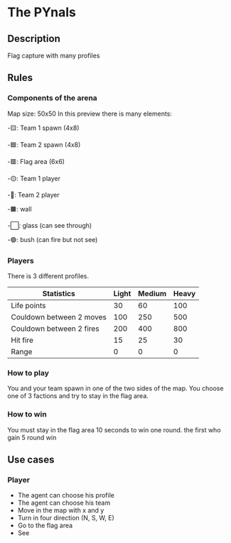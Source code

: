 # The PYnals 
## Description
Flag capture with many profiles
## Rules
### Components of the arena
Map size: 50x50
In this preview there is many elements:

  -🟨: Team 1 spawn (4x8)
  
  -🟦: Team 2 spawn (4x8)
  
  -🟥: Flag area (6x6)
  
  -🟡: Team 1 player
  
  -🔵: Team 2 player
  
  -🟫: wall
  
  -⬜: glass (can see through)
    
  -🟢: bush (can fire but not see)
  
### Players 
There is 3 different profiles.

|Statistics|Light|Medium|Heavy|
|-----|-----|-----|-----|
|Life points|30|60|100|
|Couldown between 2 moves|100|250|500|
|Couldown between 2 fires|200|400|800|
|Hit fire|15|25|30|
|Range|0|0|0|



### How to play
You and your team spawn in one of the two sides of the map. You choose one of 3 factions and try to stay in the flag area.

### How to win
You must stay in the flag area 10 seconds to win one round. the first who gain 5 round win

## Use cases
### Player
  - The agent can choose his profile
  - The agent can choose his team
  - Move in the map with x and y
  - Turn in four direction (N, S, W, E)
  - Go to the flag area
  - See
